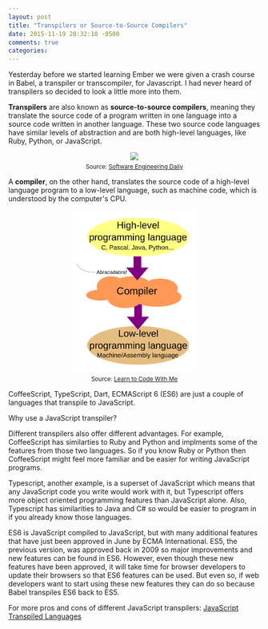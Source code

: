 ```yaml
---
layout: post
title: "Transpilers or Source-to-Source Compilers"
date: 2015-11-19 20:32:10 -0500
comments: true
categories: 
---
```


Yesterday before we started learning Ember we were given a crash course in Babel, a transpiler or transcompiler, for Javascript.  I had never heard of transpilers so decided to look a little more into them.

<b>Transpilers</b> are also known as <b>source-to-source compilers</b>, meaning they translate the source code of a program written in one language into a source code written in another language.  These two source code languages have similar levels of abstraction and are both high-level languages, like Ruby, Python, or JavaScript.

<center><img src= "http://qph.is.quoracdn.net/main-qimg-13f269ab119b5c97abf0ad52c57fffac?convert_to_webp=true">
<br><small>Source: <a href ="http://softwareengineeringdaily.com/2015/07/30/transpiler-tradeoffs-typescript-coffeescript-es6/">Software Engineering Daily</a></small></center>
</center>


A <b>compiler</b>, on the other hand, translates the source code of a high-level language program to a low-level language, such as machine code, which is understood by the computer's CPU.

<center><img src="images/high-to-low-level-languages.png" width=250px>
<br><small>Source: <a href ="http://learntocodewith.me/programming/source-code">Learn to Code With Me</a></small></center>

CoffeeScript, TypeScript, Dart, ECMAScript 6 (ES6) are just a couple of languages that transpile to JavaScript.

Why use a JavaScript transpiler?  

Different transpilers also offer different advantages.  For example, CoffeeScript has similarties to Ruby and Python and implments some of the features from those two languages.  So if you know Ruby or Python then CoffeeScript might feel more familiar and be easier for writing JavaScript programs. 

Typescript, another example, is a superset of JavaScript which means that any JavaScript code you write would work with it, but Typescript offers more object oriented programming features than JavaScript alone.  Also, Typescript has similarities to Java and C# so would be easier to program in if you already know those languages.

ES6 is JavaScript compiled to JavaScript, but with many additional features that have just been approved in June by ECMA International.  ES5, the previous version, was approved back in 2009 so major improvements and new features can be found in ES6.  However, even though these new features have been approved, it will take time for browser developers to update their browsers so that ES6 features can be used.  But even so, if web developers want to start using these new features they can do so because Babel transpiles ES6 back to ES5.

For more pros and cons of different JavaScript transpilers: <a href = "http://jessewarden.com/2015/02/javascript-transpiled-languages.html">
JavaScript Transpiled Languages</a>